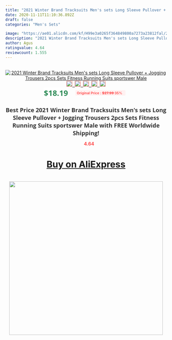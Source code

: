 ```yaml
---
title: "2021 Winter Brand Tracksuits Men's sets Long Sleeve Pullover + Jogging Trousers 2pcs Sets Fitness Running Suits sportswer Male"
date: 2020-11-11T11:10:36.892Z
draft: false
categories: "Men's Sets"

image: "https://ae01.alicdn.com/kf/H99e3a0265f364849800a7273a23812fal/2021-Winter-Brand-Tracksuits-Men-s-sets-Long-Sleeve-Pullover-Jogging-Trousers-2pcs-Sets-Fitness-Running.png_220x220.png"
description: "2021 Winter Brand Tracksuits Men's sets Long Sleeve Pullover + Jogging Trousers 2pcs Sets Fitness Running Suits sportswer Male"
author: Agus
ratingvalue: 4.64
reviewcount: 1.555
---
```

<br>
<div style="text-align: center;">
<a href="https://s.click.aliexpress.com/e/_AMvnVx" target="_blank" rel="nofollow noopener noreferrer"><img alt="2021 Winter Brand Tracksuits Men's sets Long Sleeve Pullover + Jogging Trousers 2pcs Sets Fitness Running Suits sportswer Male" class="magnifier-image" src="https://ae01.alicdn.com/kf/H99e3a0265f364849800a7273a23812fal/2021-Winter-Brand-Tracksuits-Men-s-sets-Long-Sleeve-Pullover-Jogging-Trousers-2pcs-Sets-Fitness-Running.png_220x220.png_640x640.jpg">
<br>
<img style="border:1px solid salmon" src="https://ae01.alicdn.com/kf/H99e3a0265f364849800a7273a23812fal/2021-Winter-Brand-Tracksuits-Men-s-sets-Long-Sleeve-Pullover-Jogging-Trousers-2pcs-Sets-Fitness-Running.png_120x120.jpg">&nbsp;&nbsp;<img style="border:1px solid salmon" src="https://ae01.alicdn.com/kf/H70c60f58756d45d7aa7d83d4a504df92o/2021-Winter-Brand-Tracksuits-Men-s-sets-Long-Sleeve-Pullover-Jogging-Trousers-2pcs-Sets-Fitness-Running.png_120x120.jpg">&nbsp;&nbsp;<img style="border:1px solid salmon" src="https://ae01.alicdn.com/kf/He96611e1b39748f2b865bed00d2d8036W/2021-Winter-Brand-Tracksuits-Men-s-sets-Long-Sleeve-Pullover-Jogging-Trousers-2pcs-Sets-Fitness-Running.png_120x120.jpg">&nbsp;&nbsp;<img style="border:1px solid salmon" src="https://ae01.alicdn.com/kf/H461d9437e84849658c3f2ffe6fcf9f1aK/2021-Winter-Brand-Tracksuits-Men-s-sets-Long-Sleeve-Pullover-Jogging-Trousers-2pcs-Sets-Fitness-Running.png_120x120.jpg">&nbsp;&nbsp;<img style="border:1px solid salmon" src="https://ae01.alicdn.com/kf/H50da971185d748bc9d16bda7bab7b6585/2021-Winter-Brand-Tracksuits-Men-s-sets-Long-Sleeve-Pullover-Jogging-Trousers-2pcs-Sets-Fitness-Running.png_120x120.jpg"></a></div><br0>
<div style="text-align: center;"><span style="background-color: white; border: 0px; box-sizing: border-box; color: seagreen; display: inline-block; font-family: &quot;open sans&quot; , &quot;arial&quot; , &quot;helvetica&quot; , sans-serif , &quot;heiti&quot;; font-size: 24px; font-stretch: inherit; font-weight: 700; line-height: inherit; margin: 0px 10px 0px 0px; padding: 0px; vertical-align: middle;">$18.19 </span>
<span style="background: rgb(255 , 241 , 241); border-radius: 3px; border: 0px; box-sizing: border-box; color: #ff4747; display: inline-block; font-family: inherit; font-size: 12px; font-stretch: inherit; font-style: inherit; font-variant: inherit; font-weight: 600; line-height: inherit; margin: 0px; padding: 2px 5px; transform: scale(0.9); vertical-align: middle;">Original Price : <b style="text-decoration: line-through;">$27.99 </b> 35%&nbsp;&nbsp;</span></div>
<h1 style="color: #333333; display: inline-block; font-family: &quot;open sans&quot; , &quot;arial&quot; , &quot;helvetica&quot; , sans-serif , &quot;heiti&quot;; font-size: 18px; font-stretch: inherit; font-weight: 700; text-align: center;">Best Price 2021 Winter Brand Tracksuits Men's sets Long Sleeve Pullover + Jogging Trousers 2pcs Sets Fitness Running Suits sportswer Male with FREE Worldwide Shipping!</h1>
<div style="color: #ff4747; text-align: center;">
<img src="https://4.bp.blogspot.com/-M0ZcTcb-5uY/XleCXlxnR4I/AAAAAAAAAEc/OrjgMkXV1oMQFaCRZj5HQwOCBcu3w1FegCPcBGAYYCw/s1600/star.png" style="height: 15px;">&nbsp;<b>4.64</b></div>
<div class="button_cont" align="center"><a class="buynow_a" href="https://s.click.aliexpress.com/e/_AMvnVx" target="_blank" rel="nofollow noopener noreferrer"><H1>Buy on AliExpress</H1></a></div><br>
<div class="separator" style="clear: both; text-align: center;">
<img src="https://lh3.googleusercontent.com/-pTy5HemUv9M/XlePHvY0dAI/AAAAAAAAAE4/0nX5iRUoIWY8eMW9Dpxeirr157OZliDIgCLcBGAsYHQ/s1600/badge.gif" width="480">
</div>
